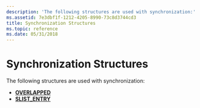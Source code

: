 ```yaml
---
description: 'The following structures are used with synchronization:'
ms.assetid: 7e3dbf1f-1212-4205-8990-73c8d3744cd3
title: Synchronization Structures
ms.topic: reference
ms.date: 05/31/2018
---
```


# Synchronization Structures

The following structures are used with synchronization:

-   [**OVERLAPPED**](/windows/win32/api/minwinbase/ns-minwinbase-overlapped)
-   [**SLIST\_ENTRY**](/windows/win32/api/winnt/ns-winnt-slist_entry)

 

 
